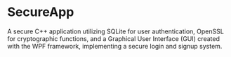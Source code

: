 # SecureApp
A secure C++ application utilizing SQLite for user authentication, OpenSSL for cryptographic functions, and a Graphical User Interface (GUI) created with the WPF framework, implementing a secure login and signup system.
